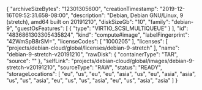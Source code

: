 {
  "archiveSizeBytes": "12301305600",
  "creationTimestamp": "2019-12-16T09:52:31.658-08:00",
  "description": "Debian, Debian GNU/Linux, 9 (stretch), amd64 built on 20191210",
  "diskSizeGb": "10",
  "family": "debian-9",
  "guestOsFeatures": [
    {
      "type": "VIRTIO_SCSI_MULTIQUEUE"
    }
  ],
  "id": "4836861303305435824",
  "kind": "compute#image",
  "labelFingerprint": "42WmSpB8rSM=",
  "licenseCodes": [
    "1000205"
  ],
  "licenses": [
    "projects/debian-cloud/global/licenses/debian-9-stretch"
  ],
  "name": "debian-9-stretch-v20191210",
  "rawDisk": {
    "containerType": "TAR",
    "source": ""
  },
  "selfLink": "projects/debian-cloud/global/images/debian-9-stretch-v20191210",
  "sourceType": "RAW",
  "status": "READY",
  "storageLocations": [
    "eu",
    "us",
    "eu",
    "eu",
    "asia",
    "us",
    "eu",
    "asia",
    "asia",
    "us",
    "us",
    "asia",
    "eu",
    "us",
    "us",
    "asia",
    "eu",
    "us",
    "asia",
    "asia"
  ]
}